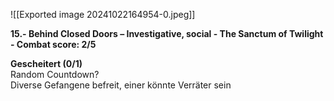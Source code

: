 ![[Exported image 20241022164954-0.jpeg]]

**15.- Behind Closed Doors – Investigative, social - The Sanctum of Twilight - Combat score: 2/5**  
  
**Gescheitert (0/1)**  
Random Countdown?  
Diverse Gefangene befreit, einer könnte Verräter sein  